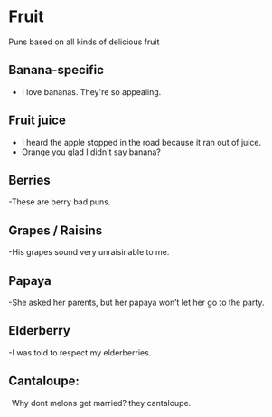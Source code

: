 # Fruit
Puns based on all kinds of delicious fruit

## Banana-specific
- I love bananas. They're so appealing.

## Fruit juice
- I heard the apple stopped in the road because it ran out of juice.
- Orange you glad I didn't say banana?

## Berries
-These are berry bad puns.

## Grapes / Raisins
-His grapes sound very unraisinable to me.

## Papaya
-She asked her parents, but her papaya won’t let her go to the party.

## Elderberry
-I was told to respect my elderberries.

## Cantaloupe:
-Why dont melons get married? they cantaloupe.

